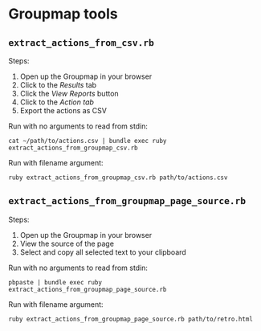 # Groupmap tools

## `extract_actions_from_csv.rb`

Steps:

1. Open up the Groupmap in your browser
1. Click to the _Results_ tab
1. Click the _View Reports_ button
1. Click to the _Action tab_
1. Export the actions as CSV

Run with no arguments to read from stdin:

```
cat ~/path/to/actions.csv | bundle exec ruby extract_actions_from_groupmap_csv.rb
```

Run with filename argument:

```
ruby extract_actions_from_groupmap_csv.rb path/to/actions.csv
```

## `extract_actions_from_groupmap_page_source.rb`

Steps:

1. Open up the Groupmap in your browser
2. View the source of the page
3. Select and copy all selected text to your clipboard

Run with no arguments to read from stdin:

```
pbpaste | bundle exec ruby extract_actions_from_groupmap_page_source.rb
```

Run with filename argument:

```
ruby extract_actions_from_groupmap_page_source.rb path/to/retro.html
```
